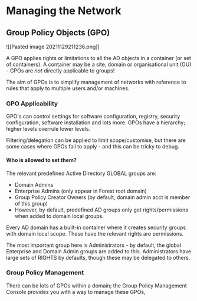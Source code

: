 # Managing the Network

## Group Policy Objects (GPO)

![[Pasted image 20211129211236.png]]

A GPO applies rights or limitations to all the AD objects in a container (or set of containers). A container may be a site, domain or organisational unit (OU) - GPOs are *not* directly applicable to groups!

The aim of GPOs is to simplify management of networks with reference to rules that apply to multiple users and/or machines.

### GPO Applicability

GPO's can control settings for software configuration, registry, security configuration, software installation and lots more. GPOs have a hierarchy; higher levels overrule lower levels.

Filtering/delegation can be applied to limit scope/customise, but there are some cases where GPOs fail to apply - and this can be tricky to debug.

#### Who is allowed to set them?

The relevant predefined Active Directory GLOBAL groups are:
- Domain Admins
- Enterprise Admins (only appear in Forest root domain)
- Group Policy Creator Owners (by default, domain admin acct is member of this group)
- However, by default, predefined AD groups only get rights/permissions when added to domain local groups.

Every AD domain has a built-in container where it creates security groups with domain local scope. These have the relevant rights are permissions.

The most important group here is Administrators - by default, the global Enterprise and Domain Admin groups are added to this. Administrators have large sets of RIGHTS by defaults, though these may be delegated to others.

### Group Policy Management

There can be lots of GPOs within a domain; the Group Policy Management Console provides you with a way to manage these GPOs,
